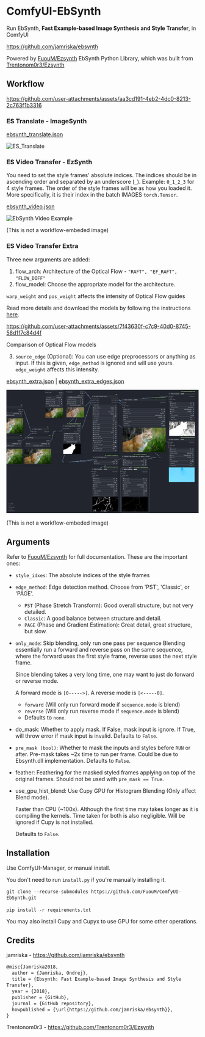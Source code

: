# ComfyUI-EbSynth
Run EbSynth, **Fast Example-based Image Synthesis and Style Transfer**, in ComfyUI

https://github.com/jamriska/ebsynth

Powered by [FuouM/Ezsynth](https://github.com/FuouM/Ezsynth) EbSynth Python Library, which was built from [Trentonom0r3/Ezsynth](https://github.com/Trentonom0r3/Ezsynth)

## Workflow

https://github.com/user-attachments/assets/aa3cd191-4eb2-4dc0-8213-2c763f1b3316

### ES Translate - ImageSynth

[ebsynth_translate.json](workflow/ebsynth_translate.json)

![ES_Translate](workflow/workflow_ebsynth_translate.png)

### ES Video Transfer - EzSynth

You need to set the style frames' absolute indices. The indices should be in ascending order and separated by an underscore (`_`). Example: `0_1_2_3` for 4 style frames. The order of the style frames will be as how you loaded it. More specifically, it is their index in the batch IMAGES `torch.Tensor`.

[ebsynth_video.json](workflow/ebsynth_video.json)

![EbSynth Video Example](ebsynth_video_example.png)

(This is not a workflow-embeded image)

### ES Video Transfer Extra 

Three new arguments are added:
1. flow_arch: Architecture of the Optical Flow - `"RAFT", "EF_RAFT", "FLOW_DIFF"`
2. flow_model: Choose the appropriate model for the architecture. 

`warp_weight` and `pos_weight` affects the intensity of Optical Flow guides

Read more details and download the models by following the instructions [here](https://github.com/FuouM/Ezsynth/blob/main/README.md#notable-things).

https://github.com/user-attachments/assets/7f43630f-c7c9-40d0-8745-58d1f7c84d4f

Comparison of Optical Flow models

3. `source_edge` (Optional): You can use edge preprocessors or anything as input. If this is given, `edge_method` is ignored and will use yours. `edge_weight` affects this intensity. 

[ebsynth_extra.json](workflow/ebsynth_extra.json) | [ebsynth_extra_edges.json](workflow/ebsynth_extra_edges.json)

![EbSynth Extra](ebsynth_extra_example_2.png)

(This is not a workflow-embeded image)

## Arguments

Refer to [FuouM/Ezsynth](https://github.com/FuouM/Ezsynth) for full documentation. These are the important ones:

* `style_idxes`: The absolute indices of the style frames
* `edge_method`: Edge detection method. Choose from 'PST', 'Classic', or 'PAGE'.
  * `PST` (Phase Stretch Transform): Good overall structure, but not very detailed.
  * `Classic`: A good balance between structure and detail.
  * `PAGE` (Phase and Gradient Estimation): Great detail, great structure, but slow.
* `only_mode`: Skip blending, only run one pass per sequence
    Blending essentially run a forward and reverse pass on the same sequence, where the forward uses the first style frame, reverse uses the next style frame.

    Since blending takes a very long time, one may want to just do forward or reverse mode. 
    
    A forward mode is `[0----->]`. A reverse mode is `[<-----0]`.

  * `forward` (Will only run forward mode if `sequence.mode` is blend)
  * `reverse` (Will only run reverse mode if `sequence.mode` is blend)
  * Defaults to `none`.
* do_mask: Whether to apply mask. If False, mask input is ignore. If True, will throw error if mask input is invalid. Defaults to `False`.
* `pre_mask (bool)`: Whether to mask the inputs and styles before `RUN` or after. Pre-mask takes ~2x time to run per frame. Could be due to Ebsynth.dll implementation. Defaults to `False`.     
* feather: Feathering for the masked styled frames applying on top of the original frames. Should not be used with `pre_mask == True`.
* use_gpu_hist_blend: Use Cupy GPU for Histogram Blending (Only affect Blend mode). 
    
    Faster than CPU (~100x). Although the first time may takes longer as it is compiling the kernels. 
    Time taken for both is also negligible. Will be ignored if Cupy is not installed.
    
    Defaults to `False`.

## Installation

Use ComfyUI-Manager, or manual install.

You don't need to run `install.py` if you're manually installing it.

```
git clone --recurse-submodules https://github.com/FuouM/ComfyUI-EbSynth.git

pip install -r requirements.txt
```

You may also install Cupy and Cupyx to use GPU for some other operations.

## Credits

jamriska - https://github.com/jamriska/ebsynth

```
@misc{Jamriska2018,
  author = {Jamriska, Ondrej},
  title = {Ebsynth: Fast Example-based Image Synthesis and Style Transfer},
  year = {2018},
  publisher = {GitHub},
  journal = {GitHub repository},
  howpublished = {\url{https://github.com/jamriska/ebsynth}},
}
```

Trentonom0r3 - https://github.com/Trentonom0r3/Ezsynth
